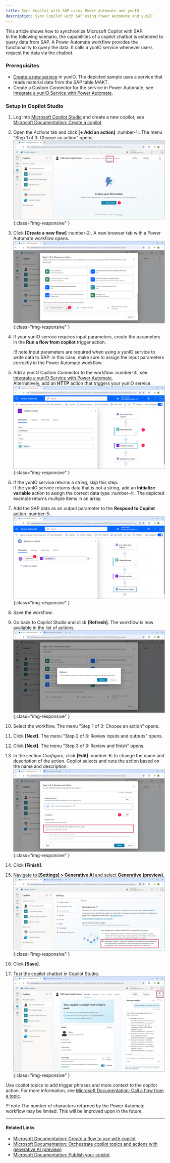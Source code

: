 ```yaml
---
title: Sync Copilot with SAP using Power Automate and yunIO
description: Sync Copilot with SAP using Power Automate and yunIO
---
```


This article shows how to synchronize Microsoft Copilot with SAP.<br>
In the following scenario, the capabilities of a copilot chatbot is extended to query data from SAP.
A Power Automate workflow provides the functionality to query the data. It calls a yunIO service whenever users request the data via the chatbot.

### Prerequisites

- [Create a new service](../getting-started.md#create-a-service) in yunIO. 
The depicted sample uses a service that reads material data from the SAP table MAKT.
- Create a Custom Connector for the service in Power Automate, see [Integrate a yunIO Service with Power Automate](integrate-a-yunio-service-with-power-automate.md).

### Setup in Copilot Studio

1. Log into [Microsoft Copilot Studio](https://copilotstudio.microsoft.com/) and create a new copilot, see [Microsoft Documentation: Create a copilot](https://learn.microsoft.com/en-us/microsoft-copilot-studio/fundamentals-get-started?tabs=web#create-a-copilot).
2. Open the *Actions* tab and click **[+ Add an action]** :number-1:. The menu "Step 1 of 3: Choose an action" opens.<br>
![copilot-new-action](../assets/images/yunio/articles/copilot-new-action.png){:class="img-responsive" }
3. Click **[Create a new flow]** :number-2:. A new browser tab with a Power Automate workflow opens.<br>
![copilot-new-flow](../assets/images/yunio/articles/copilot-new-flow.png){:class="img-responsive" }
4. If your yunIO service requires input parameters, create the parameters in the **Run a flow from copilot** trigger action.

	!!! note
		Input parameters are required when using a yunIO service to write data to SAP. In this case, make sure to assign the input parameters correctly in the Power Automate woekflow.

5. Add a yunIO Custom Connector to the workflow :number-3:, see [Integrate a yunIO Service with Power Automate](integrate-a-yunio-service-with-power-automate.md).<br>
Alternatively, add an **HTTP** action that triggers your yunIO service.<br>
![copilot-array-variable](../assets/images/yunio/articles/copilot-array-variable.png){:class="img-responsive" }
6. If the yunIO service returns a string, skip this step.<br>
If the yunIO service returns data that is not a string, add an **Initialize variable** action to assign the correct data type :number-4:. 
The depicted example returns multiple items in an array. 
7. Add the SAP data as an output parameter to the **Respond to Copilot** action :number-5:.<br>
![copilot-respond](../assets/images/yunio/articles/copilot-respond.png){:class="img-responsive" }
8. Save the workflow.
9. Go back to Copilot Studio and click **[Refresh]**. The workflow is now available in the list of actions.<br>
![copilot-refresh](../assets/images/yunio/articles/copilot-refresh.png){:class="img-responsive" }
10. Select the workflow. The menu "Step 1 of 3: Choose an action" opens.
11. Click **[Next]**. The menu "Step 2 of 3: Review inputs and outputs" opens.
12. Click **[Next]**. The menu "Step 3 of 3: Review and finish" opens.
13. In the section *Configure*, click **[Edit]** :number-6: to change the name and description of the action.
Copilot selects and runs the action based on the name and description.<br>
![copilot-description](../assets/images/yunio/articles/copilot-description.png){:class="img-responsive" }
14. Click **[Finish]**.
15. Navigate to **[Settings] > Generative AI** and select **Generative (preview)**. <br>
![copilot-settings](../assets/images/yunio/articles/copilot-settings.png){:class="img-responsive" }
16. Click **[Save]**.
17. Test the copilot chatbot in Copilot Studio.<br>
![copilot-test](../assets/images/yunio/articles/copilot-test.png){:class="img-responsive" }

Use copilot topics to add trigger phrases and more context to the copilot action. For more information, see [Microsoft Documentation: Call a flow from a topic](https://learn.microsoft.com/en-us/microsoft-copilot-studio/advanced-use-flow#call-a-flow-from-a-topic).

!!! note
	The number of characters returned by the Power Automate workflow may be limited. 
	This will be improved upon in the future.

<!---
### Limitations
The Power Automate workflows returns a maximum of 5 items. 
-->

***
#### Related Links
- [Microsoft Documentation: Create a flow to use with copilot](https://learn.microsoft.com/en-us/microsoft-copilot-studio/advanced-flow-create#create-a-flow-to-use-with-a-copilot) 
- [Microsoft Documentation: Orchestrate copilot topics and actions with generative AI (preview)](https://learn.microsoft.com/en-us/microsoft-copilot-studio/advanced-generative-actions)
- [Microsoft Documentation: Publish your copilot](https://learn.microsoft.com/en-us/microsoft-copilot-studio/fundamentals-get-started?tabs=web#publish-your-copilot---web-app).
